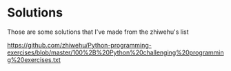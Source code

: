 # Solutions

Those are some solutions that I've made from the zhiwehu's list 

https://github.com/zhiwehu/Python-programming-exercises/blob/master/100%2B%20Python%20challenging%20programming%20exercises.txt
